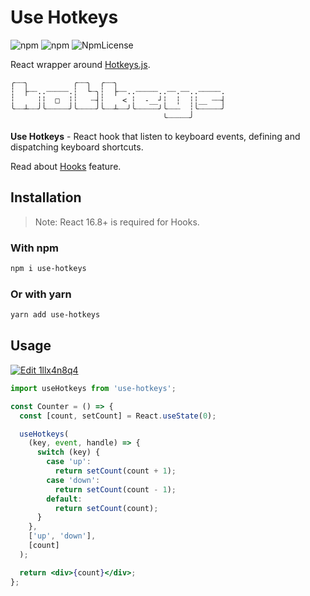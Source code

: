 # Use Hotkeys

![npm](https://img.shields.io/npm/dt/use-hotkeys.svg)
![npm](https://img.shields.io/npm/v/use-hotkeys.svg)
![NpmLicense](https://img.shields.io/npm/l/use-hotkeys.svg)

React wrapper around [Hotkeys.js](https://github.com/jaywcjlove/hotkeys).

```shell
╭┈┈╮          ╭┈┈╮  ╭┈┈╮
┆  ├┈┈..┈┈┈┈┈.┆  └┈╮┆  ├┈┈..┈┈┈┈┈..┈┈.┈┈..┈┈┈┈┈.
┆     ┆┆  □  ┆┆   ┈┤┆    < ┆  -__┘┆  ┆  ┆┆__ ┈┈┤
╰┈┈┴┈┈╯╰┈┈┈┈┈╯╰┈┈┈┈╯╰┈┈┴┈┈╯╰┈┈┈┈┈╯╰┈┈┈  ┆╰┈┈┈┈┈╯
                                  ╰┈┈┈┈┈╯
```

**Use Hotkeys** - React hook that listen to keyboard events, defining and dispatching keyboard shortcuts.

Read about [Hooks](https://reactjs.org/docs/hooks-intro.html) feature.

## Installation

> Note: React 16.8+ is required for Hooks.

### With npm

```sh
npm i use-hotkeys
```

### Or with yarn

```sh
yarn add use-hotkeys
```

## Usage

[![Edit 1llx4n8q4](https://codesandbox.io/static/img/play-codesandbox.svg)](https://codesandbox.io/s/1llx4n8q4?fontsize=14)

```jsx
import useHotkeys from 'use-hotkeys';
```

```jsx
const Counter = () => {
  const [count, setCount] = React.useState(0);

  useHotkeys(
    (key, event, handle) => {
      switch (key) {
        case 'up':
          return setCount(count + 1);
        case 'down':
          return setCount(count - 1);
        default:
          return setCount(count);
      }
    },
    ['up', 'down'],
    [count]
  );

  return <div>{count}</div>;
};
```
